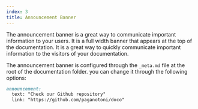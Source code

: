 ```yaml
---
index: 3
title: Announcement Banner
---
```


The announcement banner is a great way to communicate important information to your users. It is a full width banner that appears at the top of the documentation. It is a great way to quickly communicate important information to the visitors of your documentation.

The announcement banner is configured through the `_meta.md` file at the root of the documentation folder. you can change it through the following options:

```markdown
announcement: 
  text: "Check our Github repository"
  link: "https://github.com/paganotoni/doco"
```
